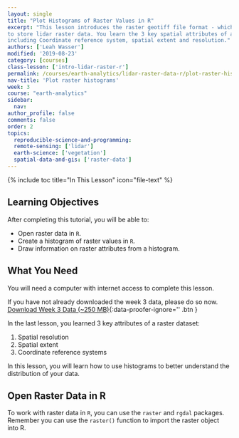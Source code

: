```yaml
---
layout: single
title: "Plot Histograms of Raster Values in R"
excerpt: "This lesson introduces the raster geotiff file format - which is often used
to store lidar raster data. You learn the 3 key spatial attributes of a raster dataset
including Coordinate reference system, spatial extent and resolution."
authors: ['Leah Wasser']
modified: '2019-08-23'
category: [courses]
class-lesson: ['intro-lidar-raster-r']
permalink: /courses/earth-analytics/lidar-raster-data-r/plot-raster-histograms-r/
nav-title: 'Plot raster histograms'
week: 3
course: "earth-analytics"
sidebar:
  nav:
author_profile: false
comments: false
order: 2
topics:
  reproducible-science-and-programming:
  remote-sensing: ['lidar']
  earth-science: ['vegetation']
  spatial-data-and-gis: ['raster-data']
---
```


{% include toc title="In This Lesson" icon="file-text" %}



<div class='notice--success' markdown="1">

## <i class="fa fa-graduation-cap" aria-hidden="true"></i> Learning Objectives

After completing this tutorial, you will be able to:

* Open raster data in `R`.
* Create a histogram of raster values in `R`.
* Draw information on raster attributes from a histogram.

## <i class="fa fa-check-square-o fa-2" aria-hidden="true"></i> What You Need

You will need a computer with internet access to complete this lesson.

If you have not already downloaded the week 3 data, please do so now.
[<i class="fa fa-download" aria-hidden="true"></i> Download Week 3 Data (~250 MB)](https://ndownloader.figshare.com/files/7446715){:data-proofer-ignore='' .btn }

</div>

In the last lesson, you learned 3 key attributes of a raster dataset:

1. Spatial resolution
2. Spatial extent
3. Coordinate reference systems

In this lesson, you will learn how to use histograms to better understand the
distribution of your data.




## Open Raster Data in R

To work with raster data in `R`, you can use the `raster` and `rgdal` packages.
Remember you can use the `raster()` function to import the raster object into R.











